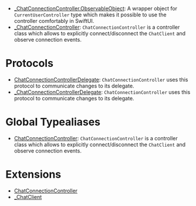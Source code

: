 
  - [\_ChatConnectionController.ObservableObject](/_ChatConnectionController_ObservableObject):
    A wrapper object for `CurrentUserController` type which makes it possible to use the controller comfortably in SwiftUI.
  - [\_ChatConnectionController](/_ChatConnectionController):
    `ChatConnectionController` is a controller class which allows to explicitly
    connect/disconnect the `ChatClient` and observe connection events.

# Protocols

  - [ChatConnectionControllerDelegate](/ChatConnectionControllerDelegate):
    `ChatConnectionController` uses this protocol to communicate changes to its delegate.
  - [\_ChatConnectionControllerDelegate](/_ChatConnectionControllerDelegate):
    `ChatConnectionController` uses this protocol to communicate changes to its delegate.

# Global Typealiases

  - [ChatConnectionController](/ChatConnectionController):
    `ChatConnectionController` is a controller class which allows to explicitly
    connect/disconnect the `ChatClient` and observe connection events.

# Extensions

  - [ChatConnectionController](/ChatConnectionController)
  - [\_ChatClient](/_ChatClient)
